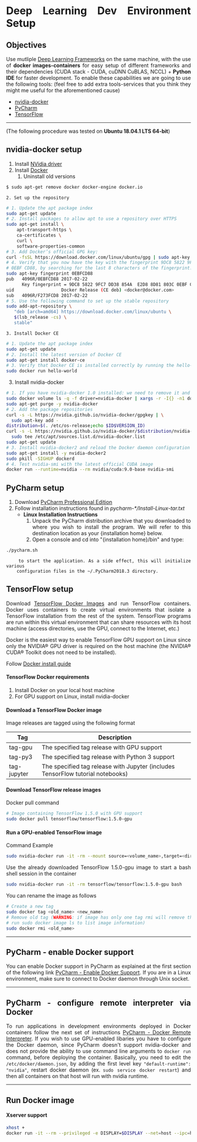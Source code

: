<div style="text-align: justify">

# Deep Learning Dev Environment Setup

## Objectives

Use mutliple [Deep Learning Frameworks](https://developer.nvidia.com/deep-learning-frameworks) on the same machine, with the use of **docker images-containers** for easy setup of different frameworks and their dependencies (CUDA stack - CUDA, cuDNN CuBLAS, NCCL) + **Python IDE** for faster development. To enable these capabilities we are going to use the following tools: (feel free to add extra tools-services that you think they might me useful for the aforementioned cause)

* [nvidia-docker](https://github.com/NVIDIA/nvidia-docker)
* [PyCharm](https://www.jetbrains.com/pycharm/)
* [TensorFlow](https://www.tensorflow.org/)

***
(The following procedure was tested on **Ubuntu 18.04.1 LTS 64-bit**) 
## nvidia-docker setup

1. Install [NVidia driver](https://github.com/NVIDIA/nvidia-docker/wiki/Frequently-Asked-Questions#how-do-i-install-the-nvidia-driver)
2. Install [Docker](https://docs.docker.com/install/)
	1. Uninstall old versions
``` bash
$ sudo apt-get remove docker docker-engine docker.io
```
	2. Set up the repository
``` bash
# 1. Update the apt package index
sudo apt-get update
# 2. Install packages to allow apt to use a repository over HTTPS
sudo apt-get install \
    apt-transport-https \
    ca-certificates \
    curl \
    software-properties-common
# 3. Add Docker’s official GPG key:
curl -fsSL https://download.docker.com/linux/ubuntu/gpg | sudo apt-key add -
# 4. Verify that you now have the key with the fingerprint 9DC8 5822 9FC7 DD38 854A E2D8 8D81 803C 
# 0EBF CD88, by searching for the last 8 characters of the fingerprint.
sudo apt-key fingerprint 0EBFCD88
pub   4096R/0EBFCD88 2017-02-22
      Key fingerprint = 9DC8 5822 9FC7 DD38 854A  E2D8 8D81 803C 0EBF CD88
uid                  Docker Release (CE deb) <docker@docker.com>
sub   4096R/F273FCD8 2017-02-22
# 5. Use the following command to set up the stable repository
sudo add-apt-repository \
   "deb [arch=amd64] https://download.docker.com/linux/ubuntu \
   $(lsb_release -cs) \
   stable"
```
	3. Install Docker CE
``` bash
# 1. Update the apt package index
sudo apt-get update
# 2. Install the latest version of Docker CE
sudo apt-get install docker-ce
# 3. Verify that Docker CE is installed correctly by running the hello-world image.
sudo docker run hello-world
```
3. Install nvidia-docker
``` bash
# 1. If you have nvidia-docker 1.0 installed: we need to remove it and all existing GPU containers
sudo docker volume ls -q -f driver=nvidia-docker | xargs -r -I{} -n1 docker ps -q -a -f volume={} | xargs -r docker rm -f
sudo apt-get purge -y nvidia-docker
# 2. Add the package repositories
curl -s -L https://nvidia.github.io/nvidia-docker/gpgkey | \
  sudo apt-key add -
distribution=$(. /etc/os-release;echo $ID$VERSION_ID)
curl -s -L https://nvidia.github.io/nvidia-docker/$distribution/nvidia-docker.list | \
  sudo tee /etc/apt/sources.list.d/nvidia-docker.list
sudo apt-get update
# 3. Install nvidia-docker2 and reload the Docker daemon configuration
sudo apt-get install -y nvidia-docker2
sudo pkill -SIGHUP dockerd
# 4. Test nvidia-smi with the latest official CUDA image
docker run --runtime=nvidia --rm nvidia/cuda:9.0-base nvidia-smi
```

## PyCharm setup
1. Download [PyCharm Professional Edition](https://www.jetbrains.com/pycharm/download/#section=linux)
2. Follow installation instructions found in *pycharm-\*/Install-Linux-tar.txt* 
	* **Linux Installation Instructions**
		1. Unpack the PyCharm distribution archive that you downloaded to
		where you wish to install the program. We will refer to this destination
		location as your {installation home} below.
		2. Open a console and cd into "{installation home}/bin" and type:
``` bash
./pycharm.sh
```
		to start the application. As a side effect, this will initialize various
		configuration files in the ~/.PyCharm2018.3 directory.

## TensorFlow setup
Download [TensorFlow Docker Images](https://hub.docker.com/r/tensorflow/tensorflow/) and run TensorFlow containers. Docker uses containers to create virtual environments that isolate a TensorFlow installation from the rest of the system. TensorFlow programs are run within this virtual environment that can share resources with its host machine (access directories, use the GPU, connect to the Internet, etc.)

Docker is the easiest way to enable TensorFlow GPU support on Linux since only the NVIDIA® GPU driver is required on the host machine (the NVIDIA® CUDA® Toolkit does not need to be installed).

Follow [Docker install guide](https://www.tensorflow.org/install/docker)

#### TensorFlow Docker requirements
1. Install Docker on your local host machine
2. For GPU support on Linux, install nvidia-docker

#### Download a TensorFlow Docker image
Image releases are tagged using the following format

|**Tag**|**Description**|
|-------|-----------------------------------------------------------------------------------
|tag-gpu|The specified tag release with GPU support|
|tag-py3|The specified tag release with Python 3 support|
|tag-jupyter|The specified tag release with Jupyter (includes TensorFlow tutorial notebooks)|

#### Download TensorFlow release images
Docker pull command
``` bash
# Image containing TensorFlow 1.5.0 with GPU support
sudo docker pull tensorflow/tensorflow:1.5.0-gpu
```

#### Run a GPU-enabled TensorFlow image
Command Example
``` bash
sudo nvidia-docker run -it -rm --mount source=<volume_name>,target=<directory_to_save_in_container> <image_name> <command>
```

Use the already downloaded TensorFlow 1.5.0-gpu image to start a bash shell session in the container
``` bash
sudo nvidia-docker run -it -rm tensorflow/tensorflow:1.5.0-gpu bash
```

You can rename the image as follows
``` bash
# Create a new tag
sudo docker tag <old_name> <new_name>
# Remove old tag (WARNING: if image has only one tag rmi will remove the image - 
# run sudo docker image ls to list image information)
sudo docker rmi <old_name>
```

***

## PyCharm - enable Docker support

You can enable Docker support in PyCharm as explained at the first section of the following link [PyCharm - Enable Docker Support](https://www.jetbrains.com/help/pycharm/docker.html).
If you are in a Linux environment, make sure to connect to Docker daemon through Unix socket.

***

## PyCharm - configure remote interpreter via Docker

To run applications in development environments deployed in Docker containers follow the next set of instructions [PyCharm - Docker Remote Interpreter](https://www.jetbrains.com/help/pycharm/using-docker-as-a-remote-interpreter.html). If you wish to use GPU-enabled libaries you have to configure the Docker daemon, since PyCharm doesn't support nvidia-docker and does not provide the ability to use command line arguments to `docker run` command, before deploying the container. Basically, you need to edit the `/etc/docker/daemon.json`, by adding the first level key `"default-runtime": "nvidia"`, restart docker daemon (ex. `sudo service docker restart`) and then all containers on that host will run with nvidia runtime.
 
***

## Run Docker image

#### Xserver support

``` bash
xhost +
docker run -it --rm --privileged -e DISPLAY=$DISPLAY --net=host --ipc=host -v /tmp/.X11-unix:/tmp/.X11-unix <image-name> <command>
```

</div>

